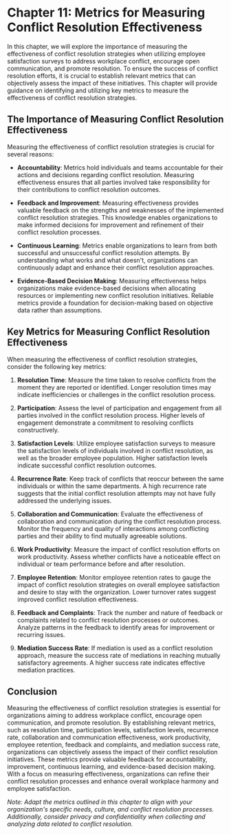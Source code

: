 Chapter 11: Metrics for Measuring Conflict Resolution Effectiveness
===================================================================

In this chapter, we will explore the importance of measuring the effectiveness of conflict resolution strategies when utilizing employee satisfaction surveys to address workplace conflict, encourage open communication, and promote resolution. To ensure the success of conflict resolution efforts, it is crucial to establish relevant metrics that can objectively assess the impact of these initiatives. This chapter will provide guidance on identifying and utilizing key metrics to measure the effectiveness of conflict resolution strategies.

The Importance of Measuring Conflict Resolution Effectiveness
-------------------------------------------------------------

Measuring the effectiveness of conflict resolution strategies is crucial for several reasons:

* **Accountability**: Metrics hold individuals and teams accountable for their actions and decisions regarding conflict resolution. Measuring effectiveness ensures that all parties involved take responsibility for their contributions to conflict resolution outcomes.

* **Feedback and Improvement**: Measuring effectiveness provides valuable feedback on the strengths and weaknesses of the implemented conflict resolution strategies. This knowledge enables organizations to make informed decisions for improvement and refinement of their conflict resolution processes.

* **Continuous Learning**: Metrics enable organizations to learn from both successful and unsuccessful conflict resolution attempts. By understanding what works and what doesn't, organizations can continuously adapt and enhance their conflict resolution approaches.

* **Evidence-Based Decision Making**: Measuring effectiveness helps organizations make evidence-based decisions when allocating resources or implementing new conflict resolution initiatives. Reliable metrics provide a foundation for decision-making based on objective data rather than assumptions.

Key Metrics for Measuring Conflict Resolution Effectiveness
-----------------------------------------------------------

When measuring the effectiveness of conflict resolution strategies, consider the following key metrics:

1. **Resolution Time**: Measure the time taken to resolve conflicts from the moment they are reported or identified. Longer resolution times may indicate inefficiencies or challenges in the conflict resolution process.

2. **Participation**: Assess the level of participation and engagement from all parties involved in the conflict resolution process. Higher levels of engagement demonstrate a commitment to resolving conflicts constructively.

3. **Satisfaction Levels**: Utilize employee satisfaction surveys to measure the satisfaction levels of individuals involved in conflict resolution, as well as the broader employee population. Higher satisfaction levels indicate successful conflict resolution outcomes.

4. **Recurrence Rate**: Keep track of conflicts that reoccur between the same individuals or within the same departments. A high recurrence rate suggests that the initial conflict resolution attempts may not have fully addressed the underlying issues.

5. **Collaboration and Communication**: Evaluate the effectiveness of collaboration and communication during the conflict resolution process. Monitor the frequency and quality of interactions among conflicting parties and their ability to find mutually agreeable solutions.

6. **Work Productivity**: Measure the impact of conflict resolution efforts on work productivity. Assess whether conflicts have a noticeable effect on individual or team performance before and after resolution.

7. **Employee Retention**: Monitor employee retention rates to gauge the impact of conflict resolution strategies on overall employee satisfaction and desire to stay with the organization. Lower turnover rates suggest improved conflict resolution effectiveness.

8. **Feedback and Complaints**: Track the number and nature of feedback or complaints related to conflict resolution processes or outcomes. Analyze patterns in the feedback to identify areas for improvement or recurring issues.

9. **Mediation Success Rate**: If mediation is used as a conflict resolution approach, measure the success rate of mediations in reaching mutually satisfactory agreements. A higher success rate indicates effective mediation practices.

Conclusion
----------

Measuring the effectiveness of conflict resolution strategies is essential for organizations aiming to address workplace conflict, encourage open communication, and promote resolution. By establishing relevant metrics, such as resolution time, participation levels, satisfaction levels, recurrence rate, collaboration and communication effectiveness, work productivity, employee retention, feedback and complaints, and mediation success rate, organizations can objectively assess the impact of their conflict resolution initiatives. These metrics provide valuable feedback for accountability, improvement, continuous learning, and evidence-based decision making. With a focus on measuring effectiveness, organizations can refine their conflict resolution processes and enhance overall workplace harmony and employee satisfaction.

*Note: Adapt the metrics outlined in this chapter to align with your organization's specific needs, culture, and conflict resolution processes. Additionally, consider privacy and confidentiality when collecting and analyzing data related to conflict resolution.*
